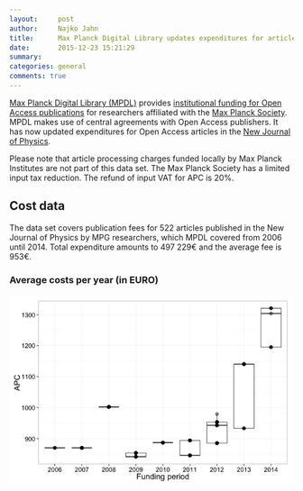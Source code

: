 ```yaml
---
layout:     post
author:  	Najko Jahn
title:      Max Planck Digital Library updates expenditures for articles published in the New Journal of Physics
date:       2015-12-23 15:21:29
summary:    
categories: general
comments: true
---
```





[Max Planck Digital Library (MPDL)](https://www.mpdl.mpg.de/en/) provides [institutional funding for Open Access publications](https://www.mpdl.mpg.de/en/?id=50:open-access-publishing&catid=17:open-access) for researchers affiliated with the  [Max Planck Society](http://www.mpg.de/en). MPDL makes use of central agreements with Open Access publishers. It has now updated expenditures for Open Access articles in the [New Journal of Physics](http://iopscience.iop.org/1367-2630).

Please note that article processing charges funded locally by Max Planck Institutes are not part of this data set. The Max Planck Society has a limited input tax reduction. The refund of input VAT for APC is 20%.

## Cost data




The data set covers publication fees for 522 articles published in the New Journal of Physics by MPG researchers, which MPDL covered from 2006 until 2014. Total expenditure amounts to 497 229€ and the average fee is 953€.

###  Average costs per year (in EURO)

![plot of chunk box_mpdl_njp_year](/figure/box_mpdl_njp_year-1.png) 


